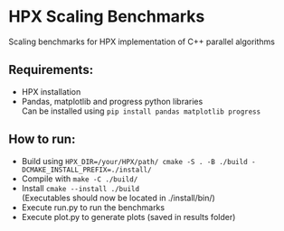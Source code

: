 # HPX Scaling Benchmarks

Scaling benchmarks for HPX implementation of C++ parallel algorithms

## Requirements:

* HPX installation
* Pandas, matplotlib and progress python libraries \
Can be installed using `pip install pandas matplotlib progress`



## How to run:

* Build using `HPX_DIR=/your/HPX/path/ cmake -S . -B ./build -DCMAKE_INSTALL_PREFIX=./install/`
* Compile with `make -C ./build/`
* Install `cmake --install ./build` \
(Executables should now be located in ./install/bin/)
* Execute run.py to run the benchmarks
* Execute plot.py to generate plots (saved in results folder)
